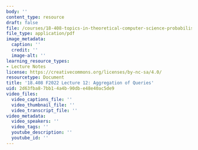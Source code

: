 ```yaml
---
body: ''
content_type: resource
draft: false
file: /courses/18-408-topics-in-theoretical-computer-science-probabilistically-checkable-proofs-fall-2022/mit18_408f22_lec12.pdf
file_type: application/pdf
image_metadata:
  caption: ''
  credit: ''
  image-alt: ''
learning_resource_types:
- Lecture Notes
license: https://creativecommons.org/licenses/by-nc-sa/4.0/
resourcetype: Document
title: '18.408 F2022 Lecture 12: Aggregation of Queries'
uid: 2d63fba8-7bb1-4a4b-90db-e48e40ac5de9
video_files:
  video_captions_file: ''
  video_thumbnail_file: ''
  video_transcript_file: ''
video_metadata:
  video_speakers: ''
  video_tags: ''
  youtube_description: ''
  youtube_id: ''
---
```

